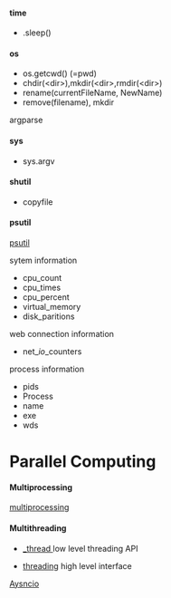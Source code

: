 

#### time

* .sleep\(\)

#### os

* os.getcwd\(\) \(=pwd\)
* chdir\(&lt;dir&gt;\),mkdir\(&lt;dir&gt;,rmdir\(&lt;dir&gt;\)
* rename\(currentFileName, NewName\)
* remove\(filename\), mkdir

argparse

#### sys

* sys.argv

#### shutil

* copyfile

#### psutil

[psutil](https://github.com/giampaolo/psutil)

sytem information

* cpu\_count
* cpu\_times
* cpu\_percent
* virtual\_memory
* disk\_paritions

web connection information

* net\__io_\_counters

process information

* pids
* Process
* name
* exe
* wds

# Parallel Computing

#### Multiprocessing

[multiprocessing](https://docs.python.org/2/library/multiprocessing.html)

#### Multithreading

* [\_thread ](https://docs.python.org/3/library/_thread.html)low level threading API

* [threading](https://docs.python.org/3/library/_thread.html) high level interface

[Aysncio](https://docs.python.org/3/library/asyncio.html)

#### 



